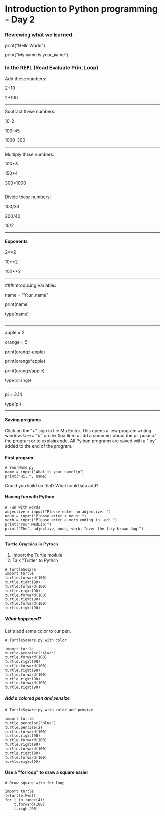 # Introduction to Python programming - Day 2

### Reviewing what we learned. 

print("Hello World")

print("My name is your_name")

### In the REPL (Read Evaluate Print Loop)
Add these numbers:

2+10  

2+100  


***

Subtract these numbers:

10-2  

100-45  

1000-300

***

Multiply these numbers:

100*3  

150*4  

300*1000 


***

Divide these numbers:

100/33  

200/40 

10/2  


***

#### Exponents

2**2  

10**2  

100**3  


***

###Introducing Variables

name = "Your_name"

print(name)

type(name)

*** 


***

apple = 2  

orange = 5  

print(orange-apple)

print(orange*apple)

print(orange/apple)

type(orange)

***

pi = 3.14

type(pi)
***
#### Saving programs
Click on the "+" sign in the Mu Editor. This opens a new program writing window. Use a "#" on the first line to add a comment about the purpose of the program or to explain code. All Python programs are saved with a ".py" added to the end of the program. 

#### First program
```
# YourName.py
name = input("What is your name?\n")
print("Hi, ", name)

```
Could you build on that? What could you add? 

#### Having fun with Python
```
# Fun with words
adjective = input("Please enter an adjective: ")
noun = input("Please enter a noun: ")
verb = input("Please enter a verb ending in -ed: ")
print("Your MadLib:")
print("The", adjective, noun, verb, "over the lazy brown dog.")
```
---
#### Turtle Graphics in Python
1. Import the Turtle module
2. Talk "Turtle" to Python

```
# TurtleSquare
import turtle
turtle.forward(100)
turtle.right(90)
turtle.forward(100)
turtle.right(90)
turtle.forward(100)
turtle.right(90)
turtle.forward(100)
turtle.right(90)
```
##### What happened? 

Let's add some color to our pen.
```
# TurtleSquare.py with color

import turtle
turtle.pencolor("blue")
turtle.forward(100)
turtle.right(90)
turtle.forward(100)
turtle.right(90)
turtle.forward(100)
turtle.right(90)
turtle.forward(100)
turtle.right(90)
```
##### Add a colored pen and pensize
```
# TurtleSquare.py with color and pensize

import turtle
turtle.pencolor("blue")
turtle.pensize(2)
turtle.forward(100)
turtle.right(90)
turtle.forward(100)
turtle.right(90)
turtle.forward(100)
turtle.right(90)
turtle.forward(100)
turtle.right(90)
```
#### Use a "for loop" to draw a square easier
```
# Draw square with for loop

import turtle
t=turtle.Pen()
for i in range(4):
    t.forward(100)
    t.right(90)
    
```
    





